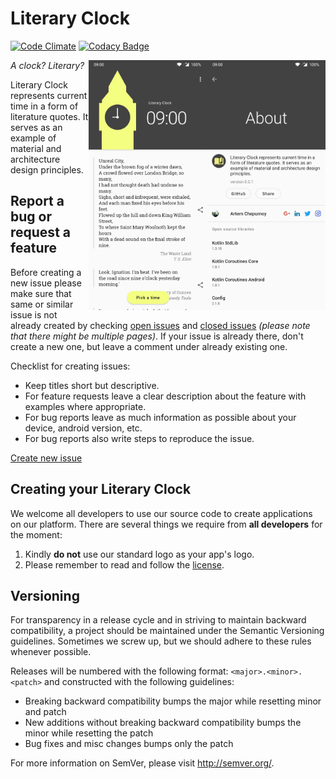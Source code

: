 Literary Clock
==========
[![Code Climate](https://codeclimate.com/github/AChep/literaryclock/badges/gpa.svg)](https://codeclimate.com/github/AChep/literaryclock) [![Codacy Badge](https://api.codacy.com/project/badge/Grade/cb745166ea82404ba65b45e39faf89cb)](https://www.codacy.com/app/AChep/literaryclock?utm_source=github.com&amp;utm_medium=referral&amp;utm_content=AChep/literaryclock&amp;utm_campaign=Badge_Grade)

<img alt="Main screen: Light" align="right" height="400"
   src="https://github.com/AChep/literaryclock/raw/master/screenshots/screenshot2.jpg" />

<img alt="Main screen: Dark" align="right" height="400"
   src="https://github.com/AChep/literaryclock/raw/master/screenshots/screenshot1.jpg" />

*A clock? Literary?*

Literary Clock represents current time in a form of literature quotes. It serves as an example of material and architecture design principles.

Report a bug or request a feature
----------------
Before creating a new issue please make sure that same or similar issue is not already created by checking [open issues][2] and [closed issues][3] *(please note that there might be multiple pages)*. If your issue is already there, don't create a new one, but leave a comment under already existing one.

Checklist for creating issues:

- Keep titles short but descriptive.
- For feature requests leave a clear description about the feature with examples where appropriate.
- For bug reports leave as much information as possible about your device, android version, etc.
- For bug reports also write steps to reproduce the issue.

[Create new issue][1]

Creating your Literary Clock
----------------
We welcome all developers to use our source code to create applications on our platform.
There are several things we require from **all developers** for the moment:

1. Kindly **do not** use our standard logo as your app's logo.
2. Please remember to read and follow the [license][4].

Versioning
----------------
For transparency in a release cycle and in striving to maintain backward compatibility, a project should be maintained under the Semantic Versioning guidelines. Sometimes we screw up, but we should adhere to these rules whenever possible.

Releases will be numbered with the following format: `<major>.<minor>.<patch>` and constructed with the following guidelines:
- Breaking backward compatibility bumps the major while resetting minor and patch
- New additions without breaking backward compatibility bumps the minor while resetting the patch
- Bug fixes and misc changes bumps only the patch

For more information on SemVer, please visit http://semver.org/.


[1]: https://github.com/AChep/literaryclock/issues/new
[2]: https://github.com/AChep/literaryclock/issues?state=open
[3]: https://github.com/AChep/literaryclock/issues?state=closed
[4]: https://github.com/AChep/literaryclock/blob/master/LICENSE
